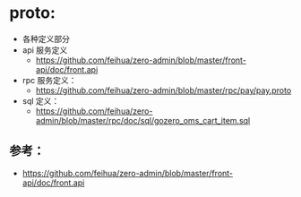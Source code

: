 # proto:

- 各种定义部分
- api 服务定义
    - https://github.com/feihua/zero-admin/blob/master/front-api/doc/front.api
- rpc 服务定义：
    - https://github.com/feihua/zero-admin/blob/master/rpc/pay/pay.proto
- sql 定义：
    - https://github.com/feihua/zero-admin/blob/master/rpc/doc/sql/gozero_oms_cart_item.sql

## 参考：

- https://github.com/feihua/zero-admin/blob/master/front-api/doc/front.api


